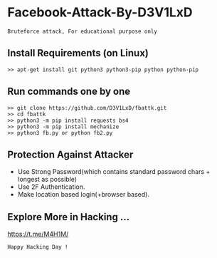 # Facebook-Attack-By-D3V1LxD
```
Bruteforce attack, For educational purpose only
```


## Install Requirements (on Linux)
```
>> apt-get install git python3 python3-pip python python-pip
```

## Run commands one by one
```
>> git clone https://github.com/D3V1LxD/fbattk.git
>> cd fbattk
>> python3 -m pip install requests bs4
>> python3 -m pip install mechanize
>> python3 fb.py or python fb2.py
```


## Protection Against Attacker
* Use Strong Password(which contains standard password chars + longest as possible)
* Use 2F Authentication.
* Make location based login(+browser based).

## Explore More in Hacking ...
https://t.me/M4H1M/

~~~
Happy Hacking Day !
~~~
